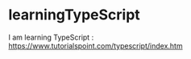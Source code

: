 # learningTypeScript
I am learning TypeScript : https://www.tutorialspoint.com/typescript/index.htm
